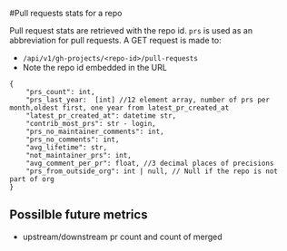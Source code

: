 #Pull requests stats for  a repo

Pull request stats are retrieved with the repo id. `prs` is used as an abbreviation for pull requests.
A GET request is made to:
- `/api/v1/gh-projects/<repo-id>/pull-requests`
- Note the repo id embedded in the URL


```
{
    "prs_count": int,
    "prs_last_year:  [int] //12 element array, number of prs per month,oldest first, one year from latest_pr_created_at
    "latest_pr_created_at": datetime str,
    "contrib_most_prs": str - login,
    "prs_no_maintainer_comments": int,
    "prs_no_comments": int,
    "avg_lifetime": str,
    "not_maintainer_prs": int,
    "avg_comment_per_pr": float, //3 decimal places of precisions
    "prs_from_outside_org": int | null, // Null if the repo is not part of org
}
```

## Possilble future metrics

- upstream/downstream pr count and count of merged
